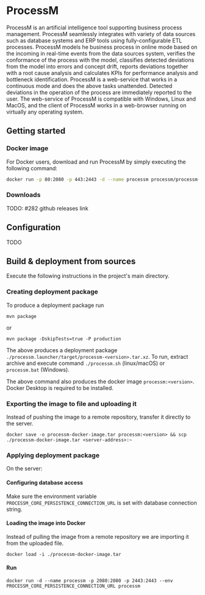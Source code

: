 # ProcessM

ProcessM is an artificial intelligence tool supporting business process management. ProcessM seamlessly integrates with
variety of data sources such as database systems and ERP tools using fully-configurable ETL processes. ProcessM models
he business process in online mode based on the incoming in real-time events from the data sources system, verifies the
conformance of the process with the model, classifies detected deviations from the model into errors and concept drift,
reports deviations together with a root cause analysis and calculates KPIs for performance analysis and bottleneck
identification. ProcessM is a web-service that works in a continuous mode and does the above tasks unattended.
Detected deviations in the operation of the process are immediately reported to the user. The web-service of ProcessM
is compatible with Windows, Linux and MacOS, and the client of ProcessM works in a web-browser running on virtually
any operating system.

## Getting started

### Docker image

For Docker users, download and run ProcessM by simply executing the following command:

```bash
docker run -p 80:2080 -p 443:2443 -d --name processm processm/processm-server-full:latest
```

### Downloads

TODO: #282 github releases link

## Configuration

TODO

## Build & deployment from sources

Execute the following instructions in the project's main directory.

### Creating deployment package

To produce a deployment package run

```shell
mvn package
```
or
```shell
mvn package -DskipTests=true -P production
```

The above produces a deployment package `./processm.launcher/target/processm-<version>.tar.xz`. To run, extract archive
and execute command `./processm.sh` (linux/macOS) or `processm.bat` (Windows).

The above command also produces the docker image `processm:<version>`. Docker Desktop is required to be installed.

### Exporting the image to file and uploading it

Instead of pushing the image to a remote repository, transfer it directly to the server.

```shell
docker save -o processm-docker-image.tar processm:<version> && scp ./processm-docker-image.tar <server-address>:~
```

### Applying deployment package

On the server:

#### Configuring database access

Make sure the environment variable `PROCESSM_CORE_PERSISTENCE_CONNECTION_URL` is set with database connection string.

#### Loading the image into Docker

Instead of pulling the image from a remote repository we are importing it from the uploaded file.

```shell
docker load -i ./processm-docker-image.tar
```

#### Run 

```shell
docker run -d --name processm -p 2080:2080 -p 2443:2443 --env PROCESSM_CORE_PERSISTENCE_CONNECTION_URL processm
```
